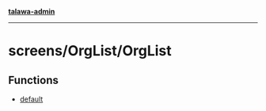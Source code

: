 [**talawa-admin**](../../../README.md)

***

# screens/OrgList/OrgList

## Functions

- [default](functions/default.md)
